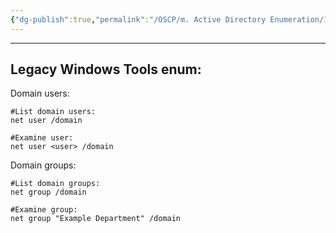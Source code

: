 ```yaml
---
{"dg-publish":true,"permalink":"/OSCP/m. Active Directory Enumeration/1. Manual Enumeration/"}
---
```


-----------------
## Legacy Windows Tools enum:

Domain users:
```
#List domain users:
net user /domain

#Examine user:
net user <user> /domain
```

Domain groups:
```
#List domain groups:
net group /domain

#Examine group:
net group "Example Department" /domain
```
